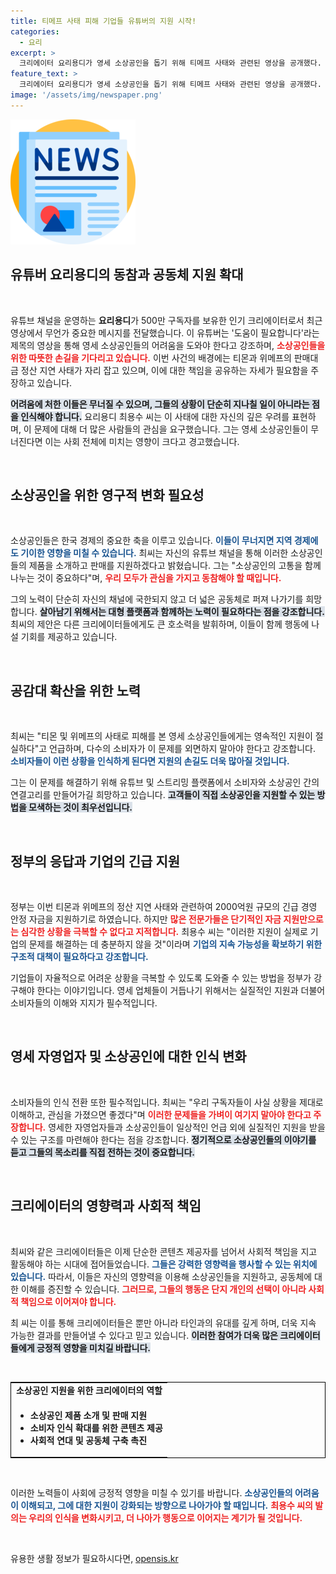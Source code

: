 ```yaml
---
title: 티메프 사태 피해 기업들 유튜버의 지원 시작!
categories:
  - 요리
excerpt: >
  크리에이터 요리용디가 영세 소상공인을 돕기 위해 티메프 사태와 관련된 영상을 공개했다. 그는 피해 기업 제품을 소개하고 판매 지원에 나서며, 동료 크리에이터와 플랫폼의 동참을 촉구하고 있다. 행동으로 위기를 알린 그의 모습이 많은 이들에게 감동을 주고 있다.
feature_text: >
  크리에이터 요리용디가 영세 소상공인을 돕기 위해 티메프 사태와 관련된 영상을 공개했다. 그는 피해 기업 제품을 소개하고 판매 지원에 나서며, 동료 크리에이터와 플랫폼의 동참을 촉구하고 있다. 행동으로 위기를 알린 그의 모습이 많은 이들에게 감동을 주고 있다.
image: '/assets/img/newspaper.png'
---
```


<p><img src="/assets/img/newspaper.png" alt="kimp 속보" /></p>

<h2 data-ke-size="size26">유튜버 요리용디의 동참과 공동체 지원 확대</h2>

<p data-ke-size="size16">&nbsp;</p>

<p>유튜브 채널을 운영하는 <b>요리용디</b>가 500만 구독자를 보유한 인기 크리에이터로서 최근 영상에서 무언가 중요한 메시지를 전달했습니다. 이 유튜버는 '도움이 필요합니다'라는 제목의 영상을 통해 영세 소상공인들의 어려움을 도와야 한다고 강조하며, <b><span style="color: #ee2323;">소상공인들을 위한 따뜻한 손길을 기다리고 있습니다.</span></b> 이번 사건의 배경에는 티몬과 위메프의 판매대금 정산 지연 사태가 자리 잡고 있으며, 이에 대한 책임을 공유하는 자세가 필요함을 주장하고 있습니다. </p>

<p><b><span style="background-color: #21538527;">어려움에 처한 이들은 무너질 수 있으며, 그들의 상황이 단순히 지나칠 일이 아니라는 점을 인식해야 합니다.</span></b> 요리용디 최용수 씨는 이 사태에 대한 자신의 깊은 우려를 표현하며, 이 문제에 대해 더 많은 사람들의 관심을 요구했습니다. 그는 영세 소상공인들이 무너진다면 이는 사회 전체에 미치는 영향이 크다고 경고했습니다. </p>

<p data-ke-size="size16">&nbsp;</p>

<h2 data-ke-size="size26">소상공인을 위한 영구적 변화 필요성</h2>

<p data-ke-size="size16">&nbsp;</p>

<p>소상공인들은 한국 경제의 중요한 축을 이루고 있습니다. <b><span style="color: #1a5490;">이들이 무너지면 지역 경제에도 기이한 영향을 미칠 수 있습니다.</span></b> 최씨는 자신의 유튜브 채널을 통해 이러한 소상공인들의 제품을 소개하고 판매를 지원하겠다고 밝혔습니다. 그는 "소상공인의 고통을 함께 나누는 것이 중요하다"며, <b><span style="color: #ee2323;">우리 모두가 관심을 가지고 동참해야 할 때입니다.</span></b> </p>

<p>그의 노력이 단순히 자신의 채널에 국한되지 않고 더 넓은 공동체로 퍼져 나가기를 희망합니다. <b><span style="background-color: #21538527;">살아남기 위해서는 대형 플랫폼과 함께하는 노력이 필요하다는 점을 강조합니다.</span></b> 최씨의 제안은 다른 크리에이터들에게도 큰 호소력을 발휘하며, 이들이 함께 행동에 나설 기회를 제공하고 있습니다. </p>

<p data-ke-size="size16">&nbsp;</p>

<h2 data-ke-size="size26">공감대 확산을 위한 노력</h2>

<p data-ke-size="size16">&nbsp;</p>

<p>최씨는 "티몬 및 위메프의 사태로 피해를 본 영세 소상공인들에게는 영속적인 지원이 절실하다"고 언급하며, 다수의 소비자가 이 문제를 외면하지 말아야 한다고 강조합니다. <b><span style="color: #1a5490;">소비자들이 이런 상황을 인식하게 된다면 지원의 손길도 더욱 많아질 것입니다.</span></b> </p>

<p>그는 이 문제를 해결하기 위해 유튜브 및 스트리밍 플랫폼에서 소비자와 소상공인 간의 연결고리를 만들어가길 희망하고 있습니다. <b><span style="background-color: #21538527;">고객들이 직접 소상공인을 지원할 수 있는 방법을 모색하는 것이 최우선입니다.</span></b> </p>

<p data-ke-size="size16">&nbsp;</p>

<h2 data-ke-size="size26">정부의 응답과 기업의 긴급 지원</h2>

<p data-ke-size="size16">&nbsp;</p>

<p>정부는 이번 티몬과 위메프의 정산 지연 사태와 관련하여 2000억원 규모의 긴급 경영 안정 자금을 지원하기로 하였습니다. 하지만 <b><span style="color: #ee2323;">많은 전문가들은 단기적인 자금 지원만으로는 심각한 상황을 극복할 수 없다고 지적합니다.</span></b> 최용수 씨는 "이러한 지원이 실제로 기업의 문제를 해결하는 데 충분하지 않을 것"이라며 <b><span style="color: #1a5490;">기업의 지속 가능성을 확보하기 위한 구조적 대책이 필요하다고 강조합니다.</span></b> </p>

<p>기업들이 자율적으로 어려운 상황을 극복할 수 있도록 도와줄 수 있는 방법을 정부가 강구해야 한다는 이야기입니다. 영세 업체들이 거듭나기 위해서는 실질적인 지원과 더불어 소비자들의 이해와 지지가 필수적입니다. </p>

<p data-ke-size="size16">&nbsp;</p>

<h2 data-ke-size="size26">영세 자영업자 및 소상공인에 대한 인식 변화</h2>

<p data-ke-size="size16">&nbsp;</p>

<p>소비자들의 인식 전환 또한 필수적입니다. 최씨는 "우리 구독자들이 사실 상황을 제대로 이해하고, 관심을 가졌으면 좋겠다"며 <b><span style="color: #ee2323;">이러한 문제들을 가벼이 여기지 말아야 한다고 주장합니다.</span></b> 영세한 자영업자들과 소상공인들이 일상적인 언급 외에 실질적인 지원을 받을 수 있는 구조를 마련해야 한다는 점을 강조합니다. <b><span style="background-color: #21538527;">정기적으로 소상공인들의 이야기를 듣고 그들의 목소리를 직접 전하는 것이 중요합니다.</span></b> </p>

<p data-ke-size="size16">&nbsp;</p>

<h2 data-ke-size="size26">크리에이터의 영향력과 사회적 책임</h2>

<p data-ke-size="size16">&nbsp;</p>

<p>최씨와 같은 크리에이터들은 이제 단순한 콘텐츠 제공자를 넘어서 사회적 책임을 지고 활동해야 하는 시대에 접어들었습니다. <b><span style="color: #1a5490;">그들은 강력한 영향력을 행사할 수 있는 위치에 있습니다.</span></b> 따라서, 이들은 자신의 영향력을 이용해 소상공인들을 지원하고, 공동체에 대한 이해를 증진할 수 있습니다. <b><span style="color: #ee2323;">그러므로, 그들의 행동은 단지 개인의 선택이 아니라 사회적 책임으로 이어져야 합니다.</span></b> </p>

<p>최 씨는 이를 통해 크리에이터들은 뿐만 아니라 타인과의 유대를 깊게 하며, 더욱 지속 가능한 결과를 만들어낼 수 있다고 믿고 있습니다. <b><span style="background-color: #21538527;">이러한 참여가 더욱 많은 크리에이터들에게 긍정적 영향을 미치길 바랍니다.</span></b></p>

<p data-ke-size="size16">&nbsp;</p>

<table style="width: 100%; border: 1px solid #000;">
<tr>
<td style="text-align: center; height: 17px;"><b>소상공인 지원을 위한 크리에이터의 역할</b></td>
</tr>
<tr>
<td><ul>
<li><b>소상공인 제품 소개 및 판매 지원</b></li>
<li><b>소비자 인식 확대를 위한 콘텐츠 제공</b></li>
<li><b>사회적 연대 및 공동체 구축 촉진</b></li>
</ul></td>
</tr>
</table>

<p data-ke-size="size16">&nbsp;</p>

<p>이러한 노력들이 사회에 긍정적 영향을 미칠 수 있기를 바랍니다. <b><span style="color: #1a5490;">소상공인들의 어려움이 이해되고, 그에 대한 지원이 강화되는 방향으로 나아가야 할 때입니다.</span></b> <b><span style="color: #ee2323;">최용수 씨의 발의는 우리의 인식을 변화시키고, 더 나아가 행동으로 이어지는 계기가 될 것입니다.</span></b> </p>

<p data-ke-size="size16">&nbsp;</p>
유용한 생활 정보가 필요하시다면, <a href="https://opensis.kr" rel="dofollow">opensis.kr</a>


